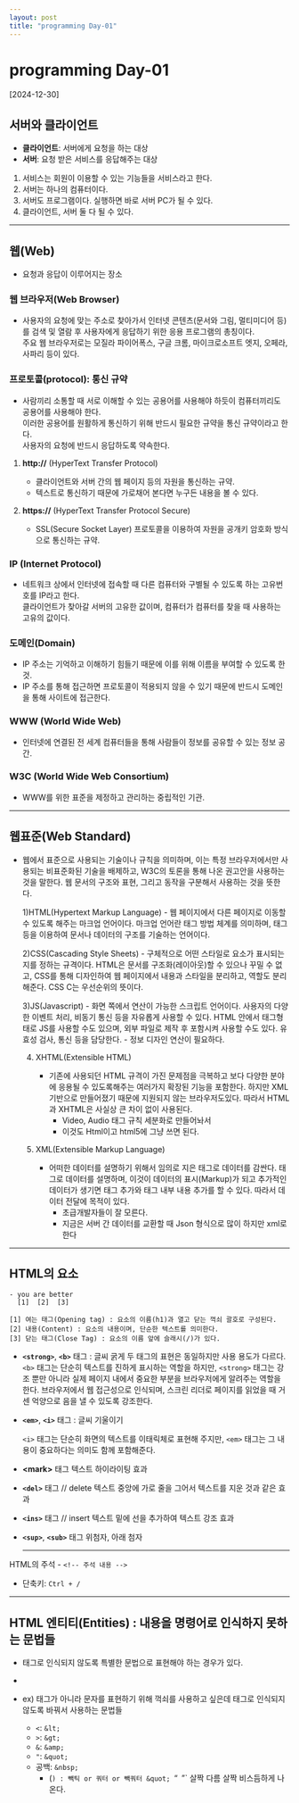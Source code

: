 ```yaml
---
layout: post
title: "programming Day-01"
---
```


# programming Day-01

[2024-12-30]

## 서버와 클라이언트
- **클라이언트**: 서버에게 요청을 하는 대상  
- **서버**: 요청 받은 서비스를 응답해주는 대상  

1. 서비스는 회원이 이용할 수 있는 기능들을 서비스라고 한다.  
2. 서버는 하나의 컴퓨터이다.  
3. 서버도 프로그램이다. 실행하면 바로 서버 PC가 될 수 있다.  
4. 클라이언트, 서버 둘 다 될 수 있다.   

<hr/>

 ## 웹(Web)
- 요청과 응답이 이루어지는 장소  

### 웹 브라우저(Web Browser)
- 사용자의 요청에 맞는 주소로 찾아가서 인터넷 콘텐츠(문서와 그림, 멀티미디어 등)를 검색 및 열람 후 사용자에게 응답하기 위한 응용 프로그램의 총칭이다.  
  주요 웹 브라우저로는 모질라 파이어폭스, 구글 크롬, 마이크로소프트 엣지, 오페라, 사파리 등이 있다.  

### 프로토콜(protocol): 통신 규약
- 사람끼리 소통할 때 서로 이해할 수 있는 공용어를 사용해야 하듯이 컴퓨터끼리도 공용어를 사용해야 한다.  
  이러한 공용어를 원활하게 통신하기 위해 반드시 필요한 규약을 통신 규약이라고 한다.  
  사용자의 요청에 반드시 응답하도록 약속한다.

1. **http://** (HyperText Transfer Protocol)  
   - 클라이언트와 서버 간의 웹 페이지 등의 자원을 통신하는 규약.  
   - 텍스트로 통신하기 때문에 가로채어 본다면 누구든 내용을 볼 수 있다.

2. **https://** (HyperText Transfer Protocol Secure)  
   - SSL(Secure Socket Layer) 프로토콜을 이용하여 자원을 공개키 암호화 방식으로 통신하는 규약.

### IP (Internet Protocol)
- 네트워크 상에서 인터넷에 접속할 때 다른 컴퓨터와 구별될 수 있도록 하는 고유번호를 IP라고 한다.  
  클라이언트가 찾아갈 서버의 고유한 값이며, 컴퓨터가 컴퓨터를 찾을 때 사용하는 고유의 값이다.

### 도메인(Domain)
- IP 주소는 기억하고 이해하기 힘들기 때문에 이를 위해 이름을 부여할 수 있도록 한 것.  
- IP 주소를 통해 접근하면 프로토콜이 적용되지 않을 수 있기 때문에 반드시 도메인을 통해 사이트에 접근한다.

### WWW (World Wide Web)
- 인터넷에 연결된 전 세계 컴퓨터들을 통해 사람들이 정보를 공유할 수 있는 정보 공간.  

### W3C (World Wide Web Consortium)
- WWW를 위한 표준을 제정하고 관리하는 중립적인 기관. 

 <hr/>
 
## 웹표준(Web Standard)
- 웹에서 표준으로 사용되는 기술이나 규칙을 의미하며, 이는 특정 브라우저에서만 사용되는
  비표준화된 기술을 배제하고, W3C의 토론을 통해 나온 권고안을 사용하는 것을 말한다.
  웹 문서의 구조와 표현, 그리고 동작을 구분해서 사용하는 것을 뜻한다.

   1)HTML(Hypertext Markup Language)
      - 웹 페이지에서 다른 페이지로 이동할 수 있도록 해주는 마크업 언어이다.
      마크업 언어란 태그 방법 체계를 의미하며, 태그 등을 이용하여 문서나
      데이터의 구조를 기술하는 언어이다.

   2)CSS(Cascading Style Sheets)
      - 구체적으로 어떤 스타일로 요소가 표시되는 지를 정하는 규격이다.
      HTML은 문서를 구조화(레이아웃)할 수 있으나 꾸밀 수 없고,
      CSS를 통해 디자인하여 웹 페이지에서 내용과 스타일을 분리하고,
      역할도 분리해준다.
          CSS C는 우선순위의 뜻이다.
    
     
   3)JS(Javascript)
      - 화면 쪽에서 연산이 가능한 스크립트 언어이다.
      사용자의 다양한 이벤트 처리, 비동기 통신 등을 자유롭게 사용할 수 있다.
      HTML 안에서 태그형태로 JS를 사용할 수도 있으며, 외부 파일로 제작 후
      포함시켜 사용할 수도 있다. 유효성 검사, 통신 등을 담당한다.
          - 정보 디자인 연산이 필요하다.
    
   4) XHTML(Extensible HTML)
      - 기존에 사용되던 HTML 규격이 가진 문제점을 극복하고 보다 다양한 분야에 응용될 수 있도록해주는
      여러가지 확장된 기능을 포함한다. 하지만 XML기반으로 만들어졌기 때문에 지원되지 않는 브라우저도있다.
      따라서 HTML과 XHTML은 사실상 큰 차이 없이 사용된다.
          - Video, Audio 태그 규칙 세분화로 만들어놔서 
          - 이것도 Html이고 html5에 그냥 쓰면 된다.
    
   5) XML(Extensible Markup Language)
      - 어떠한 데이터를 설명하기 위해서 임의로 지은 태그로 데이터를 감싼다.
      태그로 데이터를 설명하며, 이것이 데이터의 표시(Markup)가 되고 추가적인 데이터가 생기면
      태그 추가와 태그 내부 내용 추가를 할 수 있다. 따라서 데이터 전달에 목적이 있다.
          - 초급개발자들이 잘 모른다.
          - 지금은 서버 간 데이터를 교환할 때 Json 형식으로 많이 하지만
          xml로 한다

<hr>


## HTML의 요소
	- you are better
	  [1]  [2]  [3]

	[1] 여는 태그(Opening tag) : 요소의 이름(h1)과 열고 닫는 꺽쇠 괄호로 구성된다.
	[2] 내용(Content) : 요소의 내용이며, 단순한 텍스트를 의미한다. 
	[3] 닫는 태그(Close Tag) : 요소의 이름 앞에 슬래시(/)가 있다.


- **`<strong>`**, **`<b>`** 태그 : 글씨 굵게
    두 태그의 표현은 동일하지만 사용 용도가 다르다.
    `<b>` 태그는 단순히 텍스트를 진하게 표시하는 역할을 하지만,
    `<strong>` 태그는 강조 뿐만 아니라 실제 페이지 내에서 중요한 부분을
    브라우저에게 알려주는 역할을 한다.
    브라우저에서 웹 접근성으로 인식되며, 스크린 리더로 페이지를 읽었을 때
    거센 억양으로 음을 낼 수 있도록 강조한다.
    
- **`<em>`**, **`<i>`** 태그 : 글씨 기울이기
    
    `<i>` 태그는 단순히 화면의 텍스트를 이태릭체로 표현해 주지만,
    `<em>` 태그는 그 내용이 중요하다는 의미도 함께 포함해준다.
    
- **\<mark\>** 태그
    텍스트 하이라이팅 효과
    
- **`<del>`** 태그 // delete
    텍스트 중앙에 가로 줄을 그어서 텍스트를 지운 것과 같은 효과

- **`<ins>`** 태그 // insert
    텍스트 밑에 선을 추가하여 텍스트 강조 효과
    
- **`<sup>`**, **`<sub>`** 태그
    위첨자, 아래 첨자
  
  <hr/>

HTML의 주석
	- `<!-- 주석 내용 -->`  
  - 단축키: `Ctrl + /`

<hr/> 

 ## HTML 엔티티(Entities) : 내용을 명령어로 인식하지 못하는 문법들

- 태그로 인식되지 않도록 특별한 문법으로 표현해야 하는 경우가 있다.
- 
- ex) 태그가 아니라 문자를 표현하기 위해 꺽쇠를 사용하고 싶은데 태그로 인식되지 않도록 바꿔서 사용하는 문법들

	 - `<`: `&lt;`  
  - `>`: `&gt;`  
  - `&`: `&amp;`  
  - `"`: `&quot;`  
  - 공백: `&nbsp;`
	- (`) : 빽틱 or 쿼터 or 빽쿼터 &quot; `<q>` `</q>` 살짝 다름 살짝 비스듬하게 나온다.



 
 


